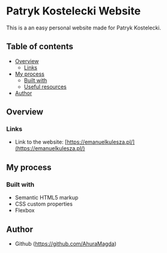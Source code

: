 # Patryk Kostelecki Website
This is a an easy personal website made for Patryk Kostelecki.

## Table of contents
- [Overview](#overview)
  - [Links](#links)
- [My process](#my-process)
  - [Built with](#built-with)
  - [Useful resources](#useful-resources)
- [Author](#author)


## Overview
### Links
- Link to the website: [https://emanuelkulesza.pl/](https://emanuelkulesza.pl/)

## My process
### Built with
- Semantic HTML5 markup
- CSS custom properties
- Flexbox

## Author
- Github (https://github.com/AhuraMagda)
